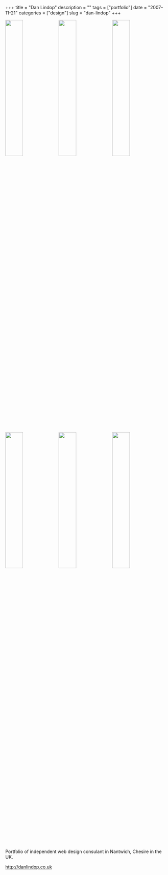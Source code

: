 +++
title = "Dan Lindop"
description = ""
tags = ["portfolio"]
date = "2007-11-21"
categories = ["design"]
slug = "dan-lindop"
+++


<div id="screens-thumbs" class="clearfix mt1-5">
<a href="http://media.konigi.com/design/danlindop-1.jpg" class="group" rel="group"><img src="http://media.konigi.com/design/danlindop-1.png" alt="" class="thumb" style="width: 33%; max-width: 33%;padding: 0 1px 1px 0" /></a><a href="http://media.konigi.com/design/danlindop-2.jpg" class="group" rel="group"><img src="http://media.konigi.com/design/danlindop-2.png" alt="" class="thumb" style="width: 33%; max-width: 33%;padding: 0 1px 1px 0" /></a><a href="http://media.konigi.com/design/danlindop-3.jpg" class="group" rel="group"><img src="http://media.konigi.com/design/danlindop-3.png" alt="" class="thumb" style="width: 33%; max-width: 33%;padding: 0 1px 1px 0" /></a><a href="http://media.konigi.com/design/danlindop-4.jpg" class="group" rel="group"><img src="http://media.konigi.com/design/danlindop-4.png" alt="" class="thumb" style="width: 33%; max-width: 33%;padding: 0 1px 1px 0" /></a><a href="http://media.konigi.com/design/danlindop-5.jpg" class="group" rel="group"><img src="http://media.konigi.com/design/danlindop-5.png" alt="" class="thumb" style="width: 33%; max-width: 33%;padding: 0 1px 1px 0" /></a><a href="http://media.konigi.com/design/danlindop-6.jpg" class="group" rel="group"><img src="http://media.konigi.com/design/danlindop-6.png" alt="" class="thumb" style="width: 33%; max-width: 33%;padding: 0 1px 1px 0" /></a>
</div>   
<p>Portfolio of independent web design consulant in Nantwich, Chesire in the UK.</p>
<p><a href="http://danlindop.co.uk/">http://danlindop.co.uk</a></p>  
